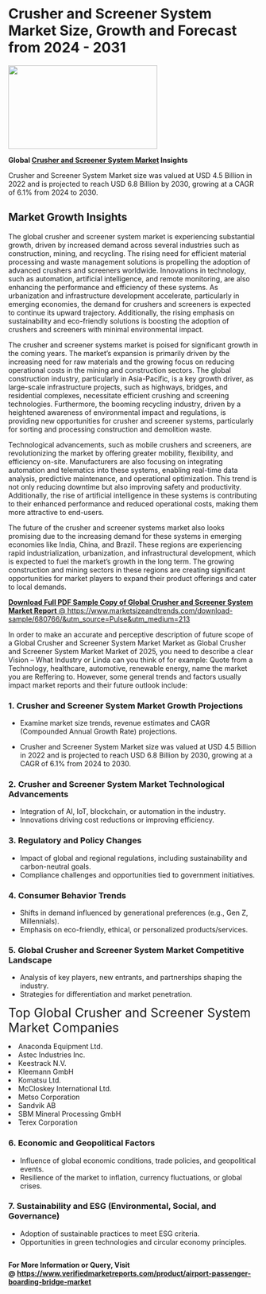 <H1>Crusher and Screener System Market Size, Growth and Forecast from 2024 - 2031</H1><img class="aligncenter size-medium wp-image-584254" src="https://thirdeyenews.in/wp-content/uploads/2024/09/Global-Market-Research-300x168.jpeg" alt="" width="300" height="168" /><p><strong>Global&nbsp;<a href="https://www.marketsizeandtrends.com/download-sample/680766/&amp;utm_source=Pulse&amp;utm_medium=213">Crusher and Screener System Market</a> Insights</strong></p><p>Crusher and Screener System Market size was valued at USD 4.5 Billion in 2022 and is projected to reach USD 6.8 Billion by 2030, growing at a CAGR of 6.1% from 2024 to 2030.</p><p><h2>Market Growth Insights</h2> <p>The global crusher and screener system market is experiencing substantial growth, driven by increased demand across several industries such as construction, mining, and recycling. The rising need for efficient material processing and waste management solutions is propelling the adoption of advanced crushers and screeners worldwide. Innovations in technology, such as automation, artificial intelligence, and remote monitoring, are also enhancing the performance and efficiency of these systems. As urbanization and infrastructure development accelerate, particularly in emerging economies, the demand for crushers and screeners is expected to continue its upward trajectory. Additionally, the rising emphasis on sustainability and eco-friendly solutions is boosting the adoption of crushers and screeners with minimal environmental impact.</p> <p><a href="#"></a></p> <p>The crusher and screener systems market is poised for significant growth in the coming years. The market’s expansion is primarily driven by the increasing need for raw materials and the growing focus on reducing operational costs in the mining and construction sectors. The global construction industry, particularly in Asia-Pacific, is a key growth driver, as large-scale infrastructure projects, such as highways, bridges, and residential complexes, necessitate efficient crushing and screening technologies. Furthermore, the booming recycling industry, driven by a heightened awareness of environmental impact and regulations, is providing new opportunities for crusher and screener systems, particularly for sorting and processing construction and demolition waste.</p> <p>Technological advancements, such as mobile crushers and screeners, are revolutionizing the market by offering greater mobility, flexibility, and efficiency on-site. Manufacturers are also focusing on integrating automation and telematics into these systems, enabling real-time data analysis, predictive maintenance, and operational optimization. This trend is not only reducing downtime but also improving safety and productivity. Additionally, the rise of artificial intelligence in these systems is contributing to their enhanced performance and reduced operational costs, making them more attractive to end-users.</p> <p>The future of the crusher and screener systems market also looks promising due to the increasing demand for these systems in emerging economies like India, China, and Brazil. These regions are experiencing rapid industrialization, urbanization, and infrastructural development, which is expected to fuel the market’s growth in the long term. The growing construction and mining sectors in these regions are creating significant opportunities for market players to expand their product offerings and cater to local demands.</p> <p><a href="#"></p><p><span class=""><strong>Download Full PDF Sample Copy of Global Crusher and Screener System Market Report</strong> @ <a href="https://www.marketsizeandtrends.com/download-sample/680766/&amp;utm_source=Pulse&amp;utm_medium=213" target="_blank">https://www.marketsizeandtrends.com/download-sample/680766/&amp;utm_source=Pulse&amp;utm_medium=213</a></span></p><p>In order to make an accurate and perceptive description of future scope of a Global&nbsp;Crusher and Screener System Market Market as Global&nbsp;Crusher and Screener System Market Market of 2025, you need to describe a clear Vision &ndash; What Industry or Linda can you think of for example: Quote from a Technology, healthcare, automotive, renewable energy, name the market you are Reffering to. However, some general trends and factors usually impact market reports and their future outlook include:</p><h3>1.&nbsp;<strong>Crusher and Screener System Market Growth Projections</strong></h3><ul><li>Examine market size trends, revenue estimates and CAGR (Compounded Annual Growth Rate) projections.</li><li><p>Crusher and Screener System Market size was valued at USD 4.5 Billion in 2022 and is projected to reach USD 6.8 Billion by 2030, growing at a CAGR of 6.1% from 2024 to 2030.</p></li></ul><h3>2.&nbsp;<strong>Crusher and Screener System Market Technological Advancements</strong></h3><ul><li>Integration of AI, IoT, blockchain, or automation in the industry.</li><li>Innovations driving cost reductions or improving efficiency.</li></ul><h3>3.&nbsp;<strong>Regulatory and Policy Changes</strong></h3><ul><li>Impact of global and regional regulations, including sustainability and carbon-neutral goals.</li><li>Compliance challenges and opportunities tied to government initiatives.</li></ul><h3>4.&nbsp;<strong>Consumer Behavior Trends</strong></h3><ul><li>Shifts in demand influenced by generational preferences (e.g., Gen Z, Millennials).</li><li>Emphasis on eco-friendly, ethical, or personalized products/services.</li></ul><h3>5.&nbsp;<strong>Global Crusher and Screener System Market Competitive Landscape</strong></h3><ul><li>Analysis of key players, new entrants, and partnerships shaping the industry.</li><li>Strategies for differentiation and market penetration.</li></ul><p data-pm-slice="1 1 []"><span style="color: inherit; font-family: inherit; font-size: 25px;">Top Global Crusher and Screener System Market Companies</span></p><div class="" data-test-id=""><p><li>Anaconda Equipment Ltd.</li><li> Astec Industries Inc.</li><li> Keestrack N.V.</li><li> Kleemann GmbH</li><li> Komatsu Ltd.</li><li> McCloskey International Ltd.</li><li> Metso Corporation</li><li> Sandvik AB</li><li> SBM Mineral Processing GmbH</li><li> Terex Corporation</li></p></div><h3>6.&nbsp;<strong>Economic and Geopolitical Factors</strong></h3><ul><li>Influence of global economic conditions, trade policies, and geopolitical events.</li><li>Resilience of the market to inflation, currency fluctuations, or global crises.</li></ul><h3>7.&nbsp;<strong>Sustainability and ESG (Environmental, Social, and Governance)</strong></h3><ul><li>Adoption of sustainable practices to meet ESG criteria.</li><li>Opportunities in green technologies and circular economy principles.</li></ul><h2><strong style="font-size: 14px;">For More Information or Query, Visit @&nbsp;</strong><a style="background-color: #ffffff; font-size: 14px;" href="https://www.marketsizeandtrends.com/report/crusher-and-screener-system-market/" target="_blank">https://www.verifiedmarketreports.com/product/airport-passenger-boarding-bridge-market</a></h2>
